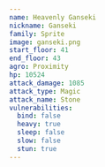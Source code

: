 ```yaml
---
name: Heavenly Ganseki
nickname: Ganseki
family: Sprite
image: ganseki.png
start_floor: 41
end_floor: 43
agro: Proximity
hp: 10524
attack_damage: 1085
attack_type: Magic
attack_name: Stone
vulnerabilities:
  bind: false
  heavy: true
  sleep: false
  slow: false
  stun: true
---
```

